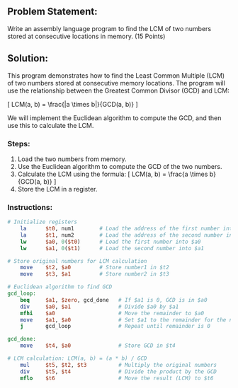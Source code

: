 ## Problem Statement:
Write an assembly language program to find the LCM of two numbers stored at consecutive locations in memory. (15 Points)

## Solution:

This program demonstrates how to find the Least Common Multiple (LCM) of two numbers stored at consecutive memory locations. The program will use the relationship between the Greatest Common Divisor (GCD) and LCM:

\[ LCM(a, b) = \frac{|a \times b|}{GCD(a, b)} \]

We will implement the Euclidean algorithm to compute the GCD, and then use this to calculate the LCM.

### Steps:
1. Load the two numbers from memory.
2. Use the Euclidean algorithm to compute the GCD of the two numbers.
3. Calculate the LCM using the formula: \[ LCM(a, b) = \frac{a \times b}{GCD(a, b)} \]
4. Store the LCM in a register.

### Instructions:

```mips
# Initialize registers
    la      $t0, num1        # Load the address of the first number into $t0
    la      $t1, num2        # Load the address of the second number into $t1
    lw      $a0, 0($t0)      # Load the first number into $a0
    lw      $a1, 0($t1)      # Load the second number into $a1

# Store original numbers for LCM calculation
    move    $t2, $a0         # Store number1 in $t2
    move    $t3, $a1         # Store number2 in $t3

# Euclidean algorithm to find GCD
gcd_loop:
    beq     $a1, $zero, gcd_done   # If $a1 is 0, GCD is in $a0
    div     $a0, $a1               # Divide $a0 by $a1
    mfhi    $a0                    # Move the remainder to $a0
    move    $a1, $a0               # Set $a1 to the remainder for the next iteration
    j       gcd_loop               # Repeat until remainder is 0

gcd_done:
    move    $t4, $a0               # Store GCD in $t4

# LCM calculation: LCM(a, b) = (a * b) / GCD
    mul     $t5, $t2, $t3          # Multiply the original numbers
    div     $t5, $t4               # Divide the product by the GCD
    mflo    $t6                    # Move the result (LCM) to $t6
```
